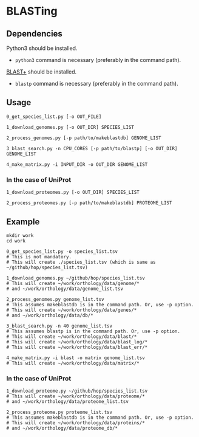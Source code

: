 # BLASTing

## Dependencies
Python3 should be installed.
- `python3` command is necessary (preferably in the command path).

[BLAST+](https://blast.ncbi.nlm.nih.gov/Blast.cgi?CMD=Web&PAGE_TYPE=BlastDocs&DOC_TYPE=Download) should be installed.
- `blastp` command is necessary (preferably in the command path).

## Usage
    0_get_species_list.py [-o OUT_FILE]

    1_download_genomes.py [-o OUT_DIR] SPECIES_LIST

    2_process_genomes.py [-p path/to/makeblastdb] GENOME_LIST

    3_blast_search.py -n CPU_CORES [-p path/to/blastp] [-o OUT_DIR] GENOME_LIST

    4_make_matrix.py -i INPUT_DIR -o OUT_DIR GENOME_LIST

### In the case of UniProt
    1_download_proteomes.py [-o OUT_DIR] SPECIES_LIST
    
    2_process_proteomes.py [-p path/to/makeblastdb] PROTEOME_LIST


## Example
    mkdir work
    cd work

    0_get_species_list.py -o species_list.tsv
    # This is not mandatory.
    # This will create ./species_list.tsv (which is same as ~/github/hop/species_list.tsv)

    1_download_genomes.py ~/github/hop/species_list.tsv
    # This will create ~/work/orthology/data/genome/*
    # and ~/work/orthology/data/genome_list.tsv

    2_process_genomes.py genome_list.tsv
    # This assumes makeblastdb is in the command path. Or, use -p option.
    # This will create ~/work/orthology/data/genes/*
    # and ~/work/orthology/data/db/*

    3_blast_search.py -n 40 genome_list.tsv
    # This assumes blastp is in the command path. Or, use -p option.
    # This will create ~/work/orthology/data/blast/*
    # This will create ~/work/orthology/data/blast_log/*
    # This will create ~/work/orthology/data/blast_err/*

    4_make_matrix.py -i blast -o matrix genome_list.tsv
    # This will create ~/work/orthology/data/matrix/*

### In the case of UniProt

    1_download_proteome.py ~/github/hop/species_list.tsv
    # This will create ~/work/orthology/data/proteome/*
    # and ~/work/orthology/data/proteome_list.tsv

    2_process_proteome.py proteome_list.tsv
    # This assumes makeblastdb is in the command path. Or, use -p option.
    # This will create ~/work/orthology/data/proteins/*
    # and ~/work/orthology/data/proteome_db/*
